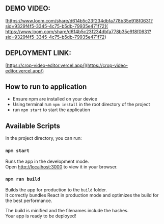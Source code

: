 ## DEMO VIDEO:
[https://www.loom.com/share/d614b5c23f234dbfa778b35e918f0631?sid=9329f4f5-3345-4c75-b5db-79935e471f72]( https://www.loom.com/share/d614b5c23f234dbfa778b35e918f0631?sid=9329f4f5-3345-4c75-b5db-79935e471f72)

## DEPLOYMENT LINK:
[https://crop-video-editor.vercel.app/](https://crop-video-editor.vercel.app/)

## How to run to application
- Ensure npm are installed on your device
- Using terminal run `npm install` in the root directory of the project
- run `npm start` to start the application

## Available Scripts

In the project directory, you can run:

### `npm start`

Runs the app in the development mode.\
Open [http://localhost:3000](http://localhost:3000) to view it in your browser.

### `npm run build`

Builds the app for production to the `build` folder.\
It correctly bundles React in production mode and optimizes the build for the best performance.

The build is minified and the filenames include the hashes.\
Your app is ready to be deployed!
